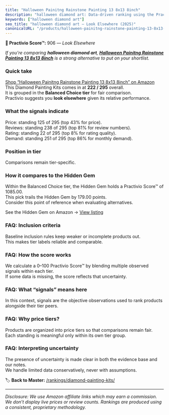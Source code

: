 ```yaml
---
title: "Halloween Painitng Rainstone Painting 13 8x13 8inch"
description: "halloween diamond art: Data-driven ranking using the Practivio Score™. Positioned by quality, value, demand, findability, momentum."
keywords: ["halloween diamond art"]
seo_title: "halloween diamond art — Look Elsewhere (2025)"
canonicalURL: "/products/halloween-painitng-rainstone-painting-13-8x13-8inch-B0F8N3KG7H/"
---
```


**🚫 Practivio Score™:** 906 — _Look Elsewhere_


*If you're comparing **halloween diamond art**, **[Halloween Painitng Rainstone Painting 13 8x13 8inch](https://www.amazon.com/dp/B0F8N3KG7H?tag=practivio-20)** is a strong alternative to put on your shortlist.*
### Quick take
[Shop “Halloween Painitng Rainstone Painting 13 8x13 8inch” on Amazon](https://www.amazon.com/dp/B0F8N3KG7H?tag=practivio-20)
This Diamond Painting Kits comes in at **222 / 295** overall.  
It is grouped in the **Balanced Choice tier** for fair comparison.  
Practivio suggests you **look elsewhere** given its relative performance.

### What the signals indicate
Price: standing 125 of 295 (top 43% for price).  
Reviews: standing 238 of 295 (top 81% for review numbers).  
Rating: standing 22 of 295 (top 8% for rating quality).  
Demand: standing 251 of 295 (top 86% for monthly demand).

### Position in tier
Comparisons remain tier-specific.

### How it compares to the Hidden Gem
Within the Balanced Choice tier, the Hidden Gem holds a Practivio Score™ of 1085.00.  
This pick trails the Hidden Gem by 179.00 points.  
Consider this point of reference when evaluating alternatives.  

See the Hidden Gem on Amazon → [View listing](https://www.amazon.com/dp/B07P5YDBZR?tag=practivio-20)

### FAQ: Inclusion criteria
Baseline inclusion rules keep weaker or incomplete products out.  
This makes tier labels reliable and comparable.

### FAQ: How the score works
We calculate a 0–100 Practivio Score™ by blending multiple observed signals within each tier.  
If some data is missing, the score reflects that uncertainty.

### FAQ: What “signals” means here
In this context, signals are the objective observations used to rank products alongside their tier peers.

### FAQ: Why price tiers?
Products are organized into price tiers so that comparisons remain fair.  
Each standing is meaningful only within its own tier group.

### FAQ: Interpreting uncertainty
The presence of uncertainty is made clear in both the evidence base and our notes.  
We handle limited data conservatively, never with assumptions.


🏷️ **Back to Master:** [/rankings/diamond-painting-kits/](/rankings/diamond-painting-kits/)

---
_Disclosure: We use Amazon affiliate links which may earn a commission. We don’t display live prices or review counts. Rankings are produced using a consistent, proprietary methodology._
